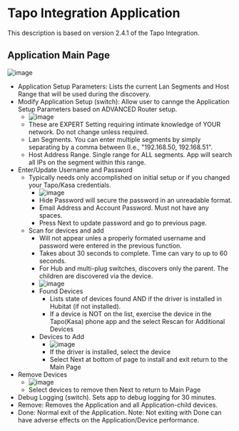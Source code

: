 # Tapo Integration Application
This description is based on version 2.4.1 of the Tapo Integration.

## Application Main Page
![image](https://github.com/user-attachments/assets/caa66280-1f6b-4082-9c20-8ecfde72f4aa)

* Application Setup Parameters: Lists the current Lan Segments and Host Range that will be used during the discovery.
* Modify Application Setup (switch):  Allow user to cannge the Application Setup Parameters based on ADVANCED Router setup.
  * ![image](https://github.com/user-attachments/assets/4719b078-3899-483a-b98b-ca9cd506a43c)
  * These are EXPERT Setting requiring intimate knowledge of YOUR network.  Do not change unless required.
  * Lan Segments.  You can enter multiple segments by simply separating by a comma between (I.e., "192.168.50, 192.168.51".
  * Host Address Range.  Single range for ALL segments.  App will search all IPs on the segment within this range.
* Enter/Update Username and Password
  * Typically needs only accomplished on initial setup or if you changed your Tapo/Kasa credentials.
    * ![image](https://github.com/user-attachments/assets/e7fa3e22-cb86-4203-9152-2b03dac2088e)
    * Hide Password will secure the password in an unreadable format.
    * Email Address and Account Password.  Must not have any spaces.
    * Press Next to update password and go to previous page.
  * Scan for devices and add
    * Will not appear unles a properly formated username and password were entered in the previous function.
    * Takes about 30 seconds to complete.  Time can vary to up to 60 seconds.
    * For Hub and multi-plug switches, discovers only the parent.  The children are discovered via the device.
    * ![image](https://github.com/user-attachments/assets/b9c0c459-2736-4ce4-bb26-7e2430916553)
    * Found Devices
      * Lists state of devices found AND if the driver is installed in Hubitat (if not installed).
      * If a device is NOT on the list, exercise the device in the Tapo(Kasa) phone app and the select Rescan for Additional Devices
    * Devices to Add
      * ![image](https://github.com/user-attachments/assets/804532db-75fe-41b6-85b4-e599994ee655)
      * If the driver is installed, select the device
      * Select Next at bottom of page to install and exit return to the Main Page
* Remove Devices
  * ![image](https://github.com/user-attachments/assets/b8ed42e9-031c-41b2-ba3c-71b3cd628202)
  * Select devices to remove then Next to return to Main Page
* Debug Logging (switch).  Sets app to debug logging for 30 minutes.
* Remove: Removes the Application and all Application-child devices.
* Done: Normal exit of the Application.  Note:  Not exiting with Done can have adverse effects on the Application/Device performance.




        




